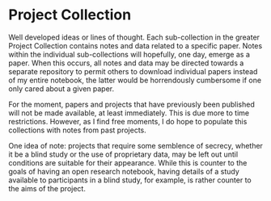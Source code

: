 # Project Collection

Well developed ideas or lines of thought. Each sub-collection in the greater Project Collection contains notes and data related to a specific paper. Notes within the individual sub-collections will hopefully, one day, emerge as a paper. When this occurs, all notes and data may be directed towards a separate repository to permit others to download individual papers instead of my entire notebook, the latter would be horrendously cumbersome if one only cared about a given paper. 

For the moment, papers and projects that have previously been published will not be made available, at least immediately. This is due more to time restrictions. However, as I find free moments, I do hope to populate this collections with notes from past projects. 

One idea of note: projects that require some semblence of secrecy, whether it be a blind study or the use of proprietary data, may be left out until conditions are suitable for their appearance. While this is counter to the goals of having an open research notebook, having details of a study available to participants in a blind study, for example, is rather counter to the aims of the project.
